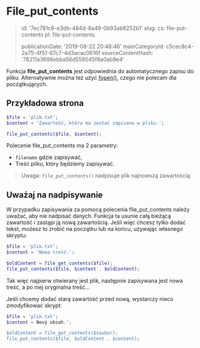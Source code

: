 File_put_contents
=================

> id: '7ec781c6-e3db-484d-8a49-0b93ab8252b1'
> slug:
> 	cs: file-put-contents
> 	pl: file-put-contents
> 
> publicationDate: '2019-08-22 20:48:46'
> mainCategoryId: c5cec8c4-2a75-4f51-87c7-4d3acac0616f
> sourceContentHash: '78211a3696ebba56d559045f8a0ab9e4'

Funkcja **file_put_contents** jest odpowiednia do automatycznego zapisu do pliku. Alternatywnie można też użyć <a href="/fopen">fopen()</a>, czego nie polecam dla początkujących.

Przykładowa strona
--------------------------

```php
$file = 'plik.txt';
$content = 'Zawartość, która ma zostać zapisana w pliku.';

file_put_contents($file, $content);
```

Polecenie file_put_contents ma 2 parametry:

- `filename` gdzie zapisywać,
- Treść pliku, który będziemy zapisywać.

> Uwaga: `file_put_contents()` nadpisuje plik najnowszą zawartością.

Uważaj na nadpisywanie
--------------------------

W przypadku zapisywania za pomocą polecenia file_put_contents należy uważać, aby nie nadpisać danych. Funkcja ta usunie całą bieżącą zawartość i zastąpi ją nową zawartością. Jeśli więc chcesz tylko dodać tekst, możesz to zrobić na początku lub na końcu, używając własnego skryptu:

```php
$file = 'plik.txt';
$content = 'Nowa treść.';

$oldContent = file_get_contents($file);
file_put_contents($file, $content . $oldContent);
```

Tak więc najpierw otwierany jest plik, następnie zapisywana jest nowa treść, a po niej oryginalna treść...

Jeśli chcemy dodać starą zawartość przed nową, wystarczy nieco zmodyfikować skrypt:

```php
$file = 'plik.txt';
$content = Nový obsah.';

$oldContent = file_get_contents($soubor);
file_put_contents($file, $oldContent . $content);
```
